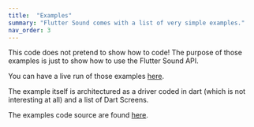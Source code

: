 ```yaml
---
title:  "Examples"
summary: "Flutter Sound comes with a list of very simple examples."
nav_order: 3
---
```


This code does not pretend to show how to code! The purpose of those examples is just to show how to use the Flutter Sound API.

You can have a live run of those examples [here](/live/index.html).

The example itself is architectured as a driver coded in dart (which is not interesting at all)
and a list of Dart Screens. 

The examples code source are found [here](https://github.com/Canardoux/etau/tree/main/example/lib).